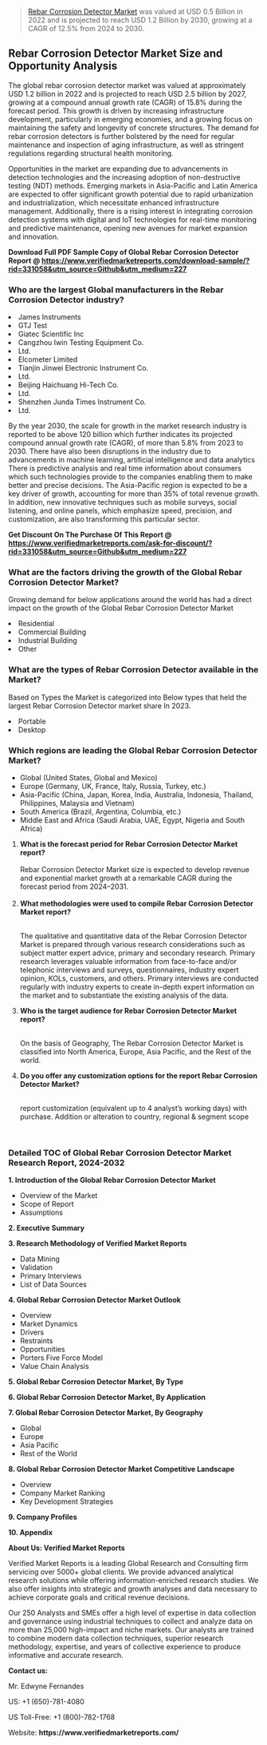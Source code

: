 <blockquote><p><p><a href="https://www.verifiedmarketreports.com/download-sample/?rid=331058&utm_source=Github&utm_medium=227" target="_blank">Rebar Corrosion Detector Market</a> was valued at USD 0.5 Billion in 2022 and is projected to reach USD 1.2 Billion by 2030, growing at a CAGR of 12.5% from 2024 to 2030.</p></blockquote><p><h2>Rebar Corrosion Detector Market Size and Opportunity Analysis</h2><p>The global rebar corrosion detector market was valued at approximately USD 1.2 billion in 2022 and is projected to reach USD 2.5 billion by 2027, growing at a compound annual growth rate (CAGR) of 15.8% during the forecast period. This growth is driven by increasing infrastructure development, particularly in emerging economies, and a growing focus on maintaining the safety and longevity of concrete structures. The demand for rebar corrosion detectors is further bolstered by the need for regular maintenance and inspection of aging infrastructure, as well as stringent regulations regarding structural health monitoring.</p><p>Opportunities in the market are expanding due to advancements in detection technologies and the increasing adoption of non-destructive testing (NDT) methods. Emerging markets in Asia-Pacific and Latin America are expected to offer significant growth potential due to rapid urbanization and industrialization, which necessitate enhanced infrastructure management. Additionally, there is a rising interest in integrating corrosion detection systems with digital and IoT technologies for real-time monitoring and predictive maintenance, opening new avenues for market expansion and innovation.</p></p><p class=""><strong>Download Full PDF Sample Copy of Global Rebar Corrosion Detector Report @ <a href="https://www.verifiedmarketreports.com/download-sample/?rid=331058&amp;utm_source=Github&amp;utm_medium=227" target="_blank">https://www.verifiedmarketreports.com/download-sample/?rid=331058&amp;utm_source=Github&amp;utm_medium=227</a></strong></p><h3 id="" class="">Who are the largest Global manufacturers in the Rebar Corrosion Detector industry?</h3><p><li>James Instruments</li><li> GTJ Test</li><li> Giatec Scientific Inc</li><li> Cangzhou Iwin Testing Equipment Co.</li><li> Ltd.</li><li> Elcometer Limited</li><li> Tianjin Jinwei Electronic Instrument Co.</li><li> Ltd.</li><li> Beijing Haichuang Hi-Tech Co.</li><li> Ltd.</li><li> Shenzhen Junda Times Instrument Co.</li><li> Ltd.</li></p><div class=""><div class="" dir="" data-message-author-role="" data-message-id="" data-message-model-slug=""><div class=""><div class=""><div class=""><div class="" dir="" data-message-author-role="" data-message-id="" data-message-model-slug=""><div class=""><div class=""><p>By the year 2030, the scale for growth in the market research industry is reported to be above 120 billion which further indicates its projected compound annual growth rate (CAGR), of more than 5.8% from 2023 to 2030. There have also been disruptions in the industry due to advancements in machine learning, artificial intelligence and data analytics There is predictive analysis and real time information about consumers which such technologies provide to the companies enabling them to make better and precise decisions. The Asia-Pacific region is expected to be a key driver of growth, accounting for more than 35% of total revenue growth. In addition, new innovative techniques such as mobile surveys, social listening, and online panels, which emphasize speed, precision, and customization, are also transforming this particular sector.</p><p><strong>Get Discount On The Purchase Of This Report @&nbsp; <a href="https://www.verifiedmarketreports.com/ask-for-discount/?rid=331058&amp;utm_source=Github&amp;utm_medium=227" target="_blank">https://www.verifiedmarketreports.com/ask-for-discount/?rid=331058&amp;utm_source=Github&amp;utm_medium=227</a></strong></p></div></div></div></div></div></div></div></div><h3 id="" class="">What are the factors driving the growth of the Global Rebar Corrosion Detector Market?</h3><p id="" class="">Growing demand for below applications around the world has had a direct impact on the growth of the Global Rebar Corrosion Detector Market</p><p id="" class=""><li>Residential</li><li> Commercial Building</li><li> Industrial Building</li><li> Other</li></p><h3 id="" class="">What are the types of Rebar Corrosion Detector available in the Market?</h3><p id="" class="">Based on Types the Market is categorized into Below types that held the largest Rebar Corrosion Detector market share In 2023.</p><p id="" class=""><li>Portable</li><li> Desktop</li></p><h3 id="" class="">Which regions are leading the Global Rebar Corrosion Detector Market?</h3><ul><li>Global (United States, Global and Mexico)</li><li>Europe (Germany, UK, France, Italy, Russia, Turkey, etc.)</li><li>Asia-Pacific (China, Japan, Korea, India, Australia, Indonesia, Thailand, Philippines, Malaysia and Vietnam)</li><li>South America (Brazil, Argentina, Columbia, etc.)</li><li>Middle East and Africa (Saudi Arabia, UAE, Egypt, Nigeria and South Africa)</li></ul><p><ol><li><strong>What is the forecast period for Rebar Corrosion Detector Market report?<br /></strong><br /><span data-sheets-root="1" data-sheets-value="{&quot;1&quot;:2,&quot;2&quot;:&quot;XXXX size is expected to develop revenue and exponential market growth at a remarkable CAGR during the forecast period from 2024&ndash;2030.&quot;}" data-sheets-userformat="{&quot;2&quot;:12674,&quot;4&quot;:{&quot;1&quot;:2,&quot;2&quot;:16776960},&quot;10&quot;:2,&quot;11&quot;:0,&quot;15&quot;:&quot;Arial&quot;,&quot;16&quot;:12}">Rebar Corrosion Detector Market size is expected to develop revenue and exponential market growth at a remarkable CAGR during the forecast period from 2024&ndash;2031.</span><br /><br /></li><li><strong>What methodologies were used to compile Rebar Corrosion Detector Market report?<br /><br /></strong><p>The qualitative and quantitative data of the&nbsp;Rebar Corrosion Detector Market is prepared through various research considerations such as subject matter expert advice, primary and secondary research. Primary research leverages valuable information from face-to-face and/or telephonic interviews and surveys, questionnaires, industry expert opinion, KOLs, customers, and others. Primary interviews are conducted regularly with industry experts to create in-depth expert information on the market and to substantiate the existing analysis of the data.&nbsp;</p></li><li><strong>Who is the target audience for Rebar Corrosion Detector Market report?<br /><br /></strong><p>On the basis of Geography, The&nbsp;Rebar Corrosion Detector Market is classified into North America, Europe, Asia Pacific, and the Rest of the world.</p></li><li><strong>Do you offer any customization options for the report Rebar Corrosion Detector Market?<br /><br /></strong><p>report customization (equivalent up to 4 analyst&rsquo;s working days) with purchase. Addition or alteration to country, regional &amp; segment scope</p><p>&nbsp;</p></li></ol></p><h3 id="" class="">Detailed TOC of Global Rebar Corrosion Detector Market Research Report, 2024-2032</h3><p id="" class=""><strong>1. Introduction of the Global Rebar Corrosion Detector Market</strong></p><ul><li>Overview of the Market</li><li>Scope of Report</li><li>Assumptions</li></ul><p id="" class=""><strong>2. Executive Summary</strong></p><p id="" class=""><strong>3. Research Methodology of&nbsp;Verified Market Reports</strong></p><ul><li>Data Mining</li><li>Validation</li><li>Primary Interviews</li><li>List of Data Sources</li></ul><p id="" class=""><strong>4. Global Rebar Corrosion Detector Market Outlook</strong></p><ul><li>Overview</li><li>Market Dynamics</li><li>Drivers</li><li>Restraints</li><li>Opportunities</li><li>Porters Five Force Model</li><li>Value Chain Analysis</li></ul><p id="" class=""><strong>5. Global Rebar Corrosion Detector Market, By&nbsp;Type</strong></p><p id="" class=""><strong>6. Global Rebar Corrosion Detector Market, By Application</strong></p><p id="" class=""><strong>7. Global Rebar Corrosion Detector Market, By Geography</strong></p><ul><li>Global</li><li>Europe</li><li>Asia Pacific</li><li>Rest of the World</li></ul><p id="" class=""><strong>8. Global Rebar Corrosion Detector Market Competitive Landscape</strong></p><ul><li>Overview</li><li>Company Market Ranking</li><li>Key Development Strategies</li></ul><p id="" class=""><strong>9. Company Profiles</strong></p><p id="" class=""><strong>10. Appendix</strong></p><p id="" class=""><strong>About Us: Verified Market Reports</strong></p><p id="" class="">Verified Market Reports is a leading Global Research and Consulting firm servicing over 5000+ global clients. We provide advanced analytical research solutions while offering information-enriched research studies. We also offer insights into strategic and growth analyses and data necessary to achieve corporate goals and critical revenue decisions.</p><p id="" class="">Our 250 Analysts and SMEs offer a high level of expertise in data collection and governance using industrial techniques to collect and analyze data on more than 25,000 high-impact and niche markets. Our analysts are trained to combine modern data collection techniques, superior research methodology, expertise, and years of collective experience to produce informative and accurate research.</p><p id="" class=""><strong>Contact us:</strong></p><p id="" class="">Mr. Edwyne Fernandes</p><p id="" class="">US: +1 (650)-781-4080</p><p id="" class="">US Toll-Free: +1 (800)-782-1768</p><p id="" class="">Website: <a target="" data-test-app-aware-link=""><strong>https://www.verifiedmarketreports.com/</strong></a></p>
